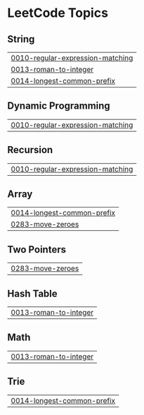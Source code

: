 

<!---LeetCode Topics Start-->
# LeetCode Topics
## String
|  |
| ------- |
| [0010-regular-expression-matching](https://github.com/Chaitanyapatil17/LeetcodeSolution/tree/master/0010-regular-expression-matching) |
| [0013-roman-to-integer](https://github.com/Chaitanyapatil17/LeetcodeSolution/tree/master/0013-roman-to-integer) |
| [0014-longest-common-prefix](https://github.com/Chaitanyapatil17/LeetcodeSolution/tree/master/0014-longest-common-prefix) |
## Dynamic Programming
|  |
| ------- |
| [0010-regular-expression-matching](https://github.com/Chaitanyapatil17/LeetcodeSolution/tree/master/0010-regular-expression-matching) |
## Recursion
|  |
| ------- |
| [0010-regular-expression-matching](https://github.com/Chaitanyapatil17/LeetcodeSolution/tree/master/0010-regular-expression-matching) |
## Array
|  |
| ------- |
| [0014-longest-common-prefix](https://github.com/Chaitanyapatil17/LeetcodeSolution/tree/master/0014-longest-common-prefix) |
| [0283-move-zeroes](https://github.com/Chaitanyapatil17/LeetcodeSolution/tree/master/0283-move-zeroes) |
## Two Pointers
|  |
| ------- |
| [0283-move-zeroes](https://github.com/Chaitanyapatil17/LeetcodeSolution/tree/master/0283-move-zeroes) |
## Hash Table
|  |
| ------- |
| [0013-roman-to-integer](https://github.com/Chaitanyapatil17/LeetcodeSolution/tree/master/0013-roman-to-integer) |
## Math
|  |
| ------- |
| [0013-roman-to-integer](https://github.com/Chaitanyapatil17/LeetcodeSolution/tree/master/0013-roman-to-integer) |
## Trie
|  |
| ------- |
| [0014-longest-common-prefix](https://github.com/Chaitanyapatil17/LeetcodeSolution/tree/master/0014-longest-common-prefix) |
<!---LeetCode Topics End-->